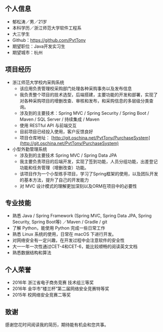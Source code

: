 ## 个人信息

- 郁松涛／男／21岁
- 本科学历／浙江师范大学软件工程系
- 大三学生
- Github：https://github.com/PvtTony
- 期望职位：Java开发实习生
- 期望城市：杭州


## 项目经历

- 浙江师范大学校内采购系统
  - 该应用负责管理校采购部门处理各种采购事务以及发布信息
  - 我负责整个项目的技术选型，后端搭建，主要功能的开发和部署，实现了对各种采购项目的增删改查、审核和发布，和采购信息的多层级分类查询。
  - 涉及到的主要技术：Spring MVC / Spring Security / Spring Boot / Maven / SQL Server / 持续集成 / Maven
  - 使用 RESTful API 与前端交互
  - 目前项目已经投入使用，客户反馈良好
  - 项目仓库地址：
    [http://git.oschina.net/PvtTony/PurchaseSystem](http://git.oschina.net/PvtTony/PurchaseSystem)
- 小型外勤管理系统
  - 涉及到的主要技术 Spring MVC / Spring Data JPA 
  - 我主要负责项目的后端开发，实现了签到功能，人员分组功能，出差登记功能和任务管理（增删改查）功能。
  - 该项目作为一个小型练手项目，学习了Spring框架的使用，以及团队开发的基本方法，提升了自己的开发能力
  - 对 MVC 设计模式的理解更加深刻以及ORM在项目中的必要性

## 专业技能

- 熟悉 Java / Spring Framework (Spring MVC, Spring Data JPA, Spring Security, Spring Boot等) ／Maven / Gradle / git
- 了解 Python，能使用 Python 完成一些日常工作
- 熟悉 Linux 系统的使用，日常在 macOS 下进行开发。
- 对网络安全有一定兴趣，在开发过程中会注意软件的安全性
- 大一一年一次性通过CET-4和CET-6，能比较顺畅的阅读英文文档
- 熟悉数据结构和算法

## 个人荣誉

- 2016年 浙江省电子商务竞赛 技术组三等奖
- 2016年 金华市“楼兰杯”第二届网络安全竞赛特等奖
- 2015年 校网络安全竞赛二等奖

## 致谢

感谢您花时间阅读我的简历，期待能有机会和您共事。